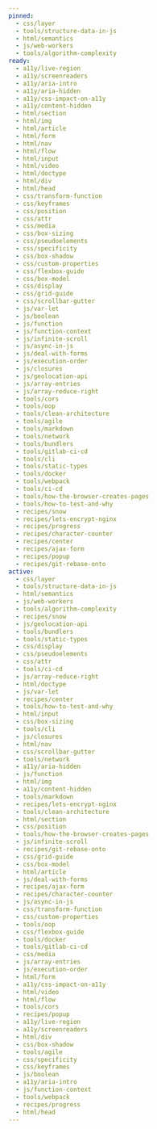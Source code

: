 ```yaml
---
pinned:
  - css/layer
  - tools/structure-data-in-js
  - html/semantics
  - js/web-workers
  - tools/algorithm-complexity
ready:
  - a11y/live-region
  - a11y/screenreaders
  - a11y/aria-intro
  - a11y/aria-hidden
  - a11y/css-impact-on-a11y
  - a11y/content-hidden
  - html/section
  - html/img
  - html/article
  - html/form
  - html/nav
  - html/flow
  - html/input
  - html/video
  - html/doctype
  - html/div
  - html/head
  - css/transform-function
  - css/keyframes
  - css/position
  - css/attr
  - css/media
  - css/box-sizing
  - css/pseudoelements
  - css/specificity
  - css/box-shadow
  - css/custom-properties
  - css/flexbox-guide
  - css/box-model
  - css/display
  - css/grid-guide
  - css/scrollbar-gutter
  - js/var-let
  - js/boolean
  - js/function
  - js/function-context
  - js/infinite-scroll
  - js/async-in-js
  - js/deal-with-forms
  - js/execution-order
  - js/closures
  - js/geolocation-api
  - js/array-entries
  - js/array-reduce-right
  - tools/cors
  - tools/oop
  - tools/clean-architecture
  - tools/agile
  - tools/markdown
  - tools/network
  - tools/bundlers
  - tools/gitlab-ci-cd
  - tools/cli
  - tools/static-types
  - tools/docker
  - tools/webpack
  - tools/ci-cd
  - tools/how-the-browser-creates-pages
  - tools/how-to-test-and-why
  - recipes/snow
  - recipes/lets-encrypt-nginx
  - recipes/progress
  - recipes/character-counter
  - recipes/center
  - recipes/ajax-form
  - recipes/popup
  - recipes/git-rebase-onto
active:
  - css/layer
  - tools/structure-data-in-js
  - html/semantics
  - js/web-workers
  - tools/algorithm-complexity
  - recipes/snow
  - js/geolocation-api
  - tools/bundlers
  - tools/static-types
  - css/display
  - css/pseudoelements
  - css/attr
  - tools/ci-cd
  - js/array-reduce-right
  - html/doctype
  - js/var-let
  - recipes/center
  - tools/how-to-test-and-why
  - html/input
  - css/box-sizing
  - tools/cli
  - js/closures
  - html/nav
  - css/scrollbar-gutter
  - tools/network
  - a11y/aria-hidden
  - js/function
  - html/img
  - a11y/content-hidden
  - tools/markdown
  - recipes/lets-encrypt-nginx
  - tools/clean-architecture
  - html/section
  - css/position
  - tools/how-the-browser-creates-pages
  - js/infinite-scroll
  - recipes/git-rebase-onto
  - css/grid-guide
  - css/box-model
  - html/article
  - js/deal-with-forms
  - recipes/ajax-form
  - recipes/character-counter
  - js/async-in-js
  - css/transform-function
  - css/custom-properties
  - tools/oop
  - css/flexbox-guide
  - tools/docker
  - tools/gitlab-ci-cd
  - css/media
  - js/array-entries
  - js/execution-order
  - html/form
  - a11y/css-impact-on-a11y
  - html/video
  - html/flow
  - tools/cors
  - recipes/popup
  - a11y/live-region
  - a11y/screenreaders
  - html/div
  - css/box-shadow
  - tools/agile
  - css/specificity
  - css/keyframes
  - js/boolean
  - a11y/aria-intro
  - js/function-context
  - tools/webpack
  - recipes/progress
  - html/head
---
```


